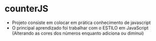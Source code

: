 # counterJS

 - Projeto consiste em colocar em prática conhecimento de javascript
 - O principal aprendizado foi trabalhar com o ESTILO em JavaScript (Alterando as cores dos números enquanto adiciona ou diminui)
 
